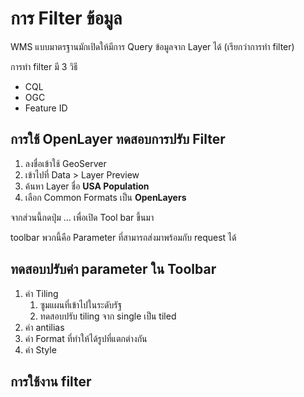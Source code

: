 
# การ Filter ข้อมูล

WMS แบบมาตรฐานมักเปิดให้มีการ Query ข้อมูลจาก Layer ได้ (เรียกว่าการทำ filter)

การทำ filter มี 3 วิธี
- CQL
- OGC
- Feature ID

## การใช้ OpenLayer ทดสอบการปรับ Filter 

1. ลงชื่อเข้าใช้ GeoServer
2. เข้าไปที่ Data > Layer Preview
3. ค้นหา Layer ชื่อ **USA Population**
4. เลือก Common Formats เป็น **OpenLayers**

จากส่วนนี้กดปุ่ม ... เพื่อเปิด Tool bar ขึ้นมา

toolbar พวกนี้คือ Parameter ที่สามารถส่งมาพร้อมกับ request ได้ 

## ทดสอบปรับค่า parameter ใน Toolbar

1. ค่า Tiling 
   1. ซูมแผนที่เข้าไปในระดับรัฐ
   2. ทดสอบปรับ tiling จาก single เป็น tiled
2. ค่า antilias
3. ค่า Format ที่ทำให้ได้รูปที่แตกต่างกัน
4. ค่า Style

## การใช้งาน filter 

